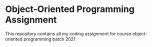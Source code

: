 # Object-Oriented Programming Assignment
This repository contains all my coding assignment for course object-oriented programming batch 2021